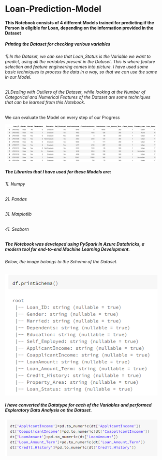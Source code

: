 # Loan-Prediction-Model

#### This Notebook consists of 4 different Models trained for predicting if the Person is eligible for Loan, depending on the information provided in the Dataset

##### Printing the Dataset for checking various variables

###### 1].In the Dataset, we can see that Loan_Status is the Variable we want to predict, using all the variables present in the Dataset. This is where feature selection and feature engineering comes into picture. I have used some basic techniques to process the data in a way, so that we can use the same in our Model.
###### 2].Dealing with Outliers of the Dataset, while looking at the Number of Categorical and Numerical Features of the Dataset are some techniques that can be learned from this Notebook.
We can evaluate the Model on every step of our Progress


![ScreenShot](https://github.com/uttasarga9067/Loan-Prediction-Model/blob/main/1.PNG)

##### The Libraries that I have used for these Models are:
###### 1]. Numpy
###### 2]. Pandas
###### 3]. Matplotlib
###### 4]. Seaborn

##### The Notebook was developed using PySpark in Azure Databricks, a modern tool for end-to-end Machine Learning Development.

###### Below, the image belongs to the Schema of the Dataset.

![ScreenShot](https://github.com/uttasarga9067/Loan-Prediction-Model/blob/main/2.PNG)

##### I have converted the Datatype for each of the Variables and performed Exploratory Data Analysis on the Dataset.

![ScreenShot](https://github.com/uttasarga9067/Loan-Prediction-Model/blob/main/3.PNG)


